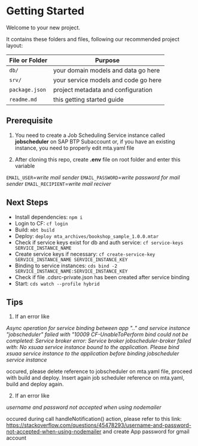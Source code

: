 # Getting Started

Welcome to your new project.

It contains these folders and files, following our recommended project layout:

| File or Folder | Purpose                              |
| -------------- | ------------------------------------ |
| `db/`          | your domain models and data go here  |
| `srv/`         | your service models and code go here |
| `package.json` | project metadata and configuration   |
| `readme.md`    | this getting started guide           |

## Prerequisite

1. You need to create a Job Scheduling Service instance called **jobscheduler** on SAP BTP Subaccount
   or, if you have an existing instance, you need to properly edit mta.yaml file

2. After cloning this repo, create **.env** file on root folder and enter this variable

`EMAIL_USER`=_write mail sender_
`EMAIL_PASSWORD`=_write password for mail sender_
`EMAIL_RECIPIENT`=_write mail reciver_

## Next Steps

- Install dependencies: `npm i`
- Login to CF: `cf login`
- Build: `mbt build`
- Deploy: `deploy mta_archives/bookshop_sample_1.0.0.mtar`
- Check if service keys exist for db and auth service: `cf service-keys SERVICE_INSTANCE_NAME`
- Create service keys if necessary: `cf create-service-key SERVICE_INSTANCE_NAME SERVICE_INSTANCE_KEY`
- Binding to service instances: `cds bind -2 SERVICE_INSTANCE_NAME:SERVICE_INSTANCE_KEY`
- Check if file .cdsrc-private.json has been created after service binding
- Start: `cds watch --profile hybrid`

## Tips

1. If an error like

_Async operation for service binding between app ".." and service instance "jobscheduler" failed with "10009 CF-UnableToPerform bind could not be completed: Service broker error: Service broker jobscheduler-broker failed with: No xsuaa service instance bound to the application. Please bind xsuaa service instance to the application before binding jobscheduler service instance_

occured, please delete reference to jobscheduler on mta.yaml file, proceed with build and deploy. Insert again job scheduler reference on mta.yaml, build and deploy again.

2. If an error like

_username and password not accepted when using nodemailer_

occured during call handleNotification() action, please refer to this link: https://stackoverflow.com/questions/45478293/username-and-password-not-accepted-when-using-nodemailer
and create App password for gmail account
